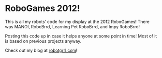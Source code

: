 # RoboGames 2012!

This is all my robots' code for my display at the 2012 RoboGames! There was MANOI, RoboBrrd, Learning Pet RoboBrrd, and Impy RoboBrrd!

Posting this code up in case it helps anyone at some point in time! Most of it is based on previous projects anyway.

Check out my blog at [robotgrrl.com](robotgrrl.com)!
